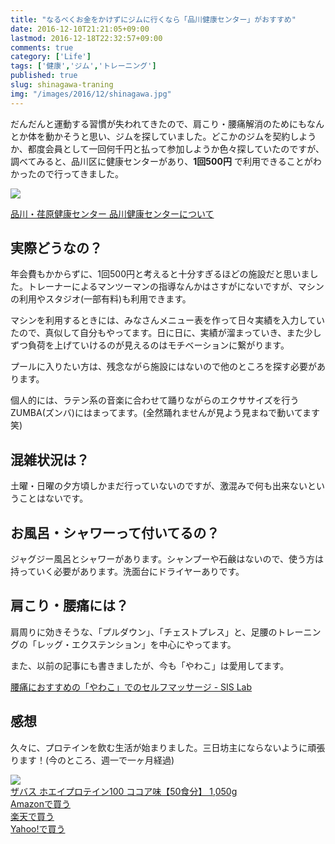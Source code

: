 ```yaml
---
title: "なるべくお金をかけずにジムに行くなら「品川健康センター」がおすすめ"
date: 2016-12-10T21:21:05+09:00
lastmod: 2016-12-18T22:32:57+09:00
comments: true
category: ['Life']
tags: ['健康','ジム','トレーニング']
published: true
slug: shinagawa-traning
img: "/images/2016/12/shinagawa.jpg"
---
```


だんだんと運動する習慣が失われてきたので、肩こり・腰痛解消のためにもなんとか体を動かそうと思い、ジムを探していました。どこかのジムを契約しようか、都度会員として一回何千円と払って参加しようか色々探していたのですが、調べてみると、品川区に健康センターがあり、**1回500円** で利用できることがわかったので行ってきました。

![](/images/2016/12/shinagawa.jpg)

[品川・荏原健康センター 品川健康センターについて](http://www.shinagawa.esforta.jp/02_shinagawa.html)


## 実際どうなの？

年会費もかからずに、1回500円と考えると十分すぎるほどの施設だと思いました。トレーナーによるマンツーマンの指導なんかはさすがにないですが、マシンの利用やスタジオ(一部有料)も利用できます。

マシンを利用するときには、みなさんメニュー表を作って日々実績を入力していたので、真似して自分もやってます。日に日に、実績が溜まっていき、また少しずつ負荷を上げていけるのが見えるのはモチベーションに繋がります。

プールに入りたい方は、残念ながら施設にはないので他のところを探す必要があります。


個人的には、ラテン系の音楽に合わせて踊りながらのエクササイズを行うZUMBA(ズンバ)にはまってます。(全然踊れませんが見よう見まねで動いてます笑)


## 混雑状況は？

土曜・日曜の夕方頃しかまだ行っていないのですが、激混みで何も出来ないということはないです。


## お風呂・シャワーって付いてるの？

ジャグジー風呂とシャワーがあります。シャンプーや石鹸はないので、使う方は持っていく必要があります。洗面台にドライヤーありです。


## 肩こり・腰痛には？

肩周りに効きそうな、「プルダウン」、「チェストプレス」と、足腰のトレーニングの「レッグ・エクステンション」を中心にやってます。

また、以前の記事にも書きましたが、今も「やわこ」は愛用してます。

[腰痛におすすめの「やわこ」でのセルフマッサージ \- SIS Lab](https://meganii.com/blog/2016/06/25/self-massage-tool-yawako/)


## 感想

久々に、プロテインを飲む生活が始まりました。三日坊主にならないように頑張ります！(今のところ、週一で一ヶ月経過)

<div class="booklink-box"><div class="booklink-image"><a href=https://www.amazon.co.jp/%E3%82%B6%E3%83%90%E3%82%B9-%E3%83%9B%E3%82%A8%E3%82%A4%E3%83%97%E3%83%AD%E3%83%86%E3%82%A4%E3%83%B3100-%E3%82%B3%E3%82%B3%E3%82%A2%E5%91%B3%E3%80%9050%E9%A3%9F%E5%88%86%E3%80%91-1-050g/dp/B00IEA5210%3Fpsc%3D1%26SubscriptionId%3DAKIAI6MZOKQQCKBKJBLQ%26tag%3Dsingalong-22%26linkCode%3Dxm2%26camp%3D2025%26creative%3D165953%26creativeASIN%3DB00IEA5210><img src="https://images-na.ssl-images-amazon.com/images/I/51XzTJzU2gL._SL160_.jpg" /></a></div><div class="booklink-info"><div class="booklink-name"><a href="http://www.amazon.co.jp/exec/obidos/asin/B00IEA5210/singalong-22/">ザバス ホエイプロテイン100 ココア味【50食分】 1,050g</a></div><div class="shoplinkamazon"><a href="http://www.amazon.co.jp/exec/obidos/asin/B00IEA5210/singalong-22/">Amazonで買う</a></div><div class="shoplinkrakuten"><a href="http://hb.afl.rakuten.co.jp/hgc/14421d1b.5b5489e2.14421d1c.35c6b2e8/?pc=http://search.rakuten.co.jp/search/mall?sitem=ザバス　プロテイン&m=http://m.rakuten.co.jp/">楽天で買う</a></div><div class="shoplinkyahoo"><a href="http://ck.jp.ap.valuecommerce.com/servlet/referral?sid=3198261&pid=883668871&vc_url=http://search.shopping.yahoo.co.jp/search?p=ザバス　プロテイン">Yahoo!で買う</a></div></div></div>
